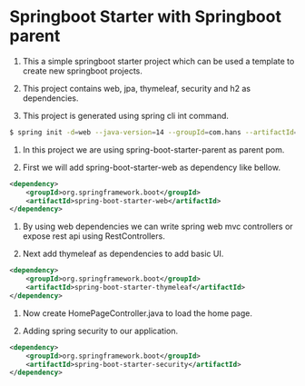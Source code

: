 # Springboot Starter with Springboot parent

1. This a simple springboot starter project which can be used a template to create new springboot projects.

1. This project contains web, jpa, thymeleaf, security and h2 as dependencies.

1. This project is generated using spring cli int command.

```bash
$ spring init -d=web --java-version=14 --groupId=com.hans --artifactId=springboot-starter --packaging=jar springboot-starter
```

1. In this project we are using spring-boot-starter-parent as parent pom.

1. First we will add spring-boot-starter-web as dependency like bellow.

```xml
<dependency>
	<groupId>org.springframework.boot</groupId>
	<artifactId>spring-boot-starter-web</artifactId>
</dependency>
```

1. By using web dependencies we can write spring web mvc controllers or expose rest api using RestControllers.

1. Next add thymeleaf as dependencies to add basic UI.

```xml
<dependency>
	<groupId>org.springframework.boot</groupId>
	<artifactId>spring-boot-starter-thymeleaf</artifactId>
</dependency>
```

1. Now create HomePageController.java to load the home page.

1. Adding spring security to our application.

```xml
<dependency>
    <groupId>org.springframework.boot</groupId>
    <artifactId>spring-boot-starter-security</artifactId>
</dependency>
```

